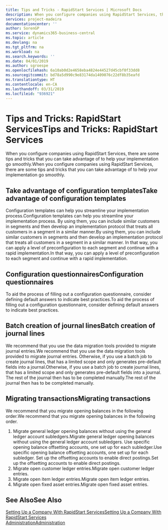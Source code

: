 ```yaml
---
title: Tips and Tricks - RapidStart Services | Microsoft Docs
description: When you configure companies using RapidStart Services, there are some tips and tricks that you can take advantage of to help your implementation go smoothly.
services: project-madeira
documentationcenter: ''
author: SorenGP
ms.service: dynamics365-business-central
ms.topic: article
ms.devlang: na
ms.tgt_pltfrm: na
ms.workload: na
ms.search.keywords: ''
ms.date: 04/01/2019
ms.author: sgroespe
ms.openlocfilehash: 6a10ab0d2e4658eba4824e44527d45cbf0f33dd8
ms.sourcegitcommit: bd78a5d990c9e83174da1409076c22df8b35eafd
ms.translationtype: HT
ms.contentlocale: en-CA
ms.lasthandoff: 03/31/2019
ms.locfileid: "936921"
---
```

# <a name="tips-and-tricks-rapidstart-services"></a><span data-ttu-id="3b32e-103">Tips and Tricks: RapidStart Services</span><span class="sxs-lookup"><span data-stu-id="3b32e-103">Tips and Tricks: RapidStart Services</span></span>
<span data-ttu-id="3b32e-104">When you configure companies using RapidStart Services, there are some tips and tricks that you can take advantage of to help your implementation go smoothly.</span><span class="sxs-lookup"><span data-stu-id="3b32e-104">When you configure companies using RapidStart Services, there are some tips and tricks that you can take advantage of to help your implementation go smoothly.</span></span>  

## <a name="take-advantage-of-configuration-templates"></a><span data-ttu-id="3b32e-105">Take advantage of configuration templates</span><span class="sxs-lookup"><span data-stu-id="3b32e-105">Take advantage of configuration templates</span></span>  
<span data-ttu-id="3b32e-106">Configuration templates can help you streamline your implementation process.</span><span class="sxs-lookup"><span data-stu-id="3b32e-106">Configuration templates can help you streamline your implementation process.</span></span> <span data-ttu-id="3b32e-107">By using them, you can include similar customers in segments and then develop an implementation protocol that treats all customers in a segment in a similar manner.</span><span class="sxs-lookup"><span data-stu-id="3b32e-107">By using them, you can include similar customers in segments and then develop an implementation protocol that treats all customers in a segment in a similar manner.</span></span> <span data-ttu-id="3b32e-108">In that way, you can apply a level of preconfiguration to each segment and continue with a rapid implementation.</span><span class="sxs-lookup"><span data-stu-id="3b32e-108">In that way, you can apply a level of preconfiguration to each segment and continue with a rapid implementation.</span></span>  

## <a name="configuration-questionnaires"></a><span data-ttu-id="3b32e-109">Configuration questionnaires</span><span class="sxs-lookup"><span data-stu-id="3b32e-109">Configuration questionnaires</span></span>  
<span data-ttu-id="3b32e-110">To aid the process of filling out a configuration questionnaire, consider defining default answers to indicate best practices.</span><span class="sxs-lookup"><span data-stu-id="3b32e-110">To aid the process of filling out a configuration questionnaire, consider defining default answers to indicate best practices.</span></span>  

## <a name="batch-creation-of-journal-lines"></a><span data-ttu-id="3b32e-111">Batch creation of journal lines</span><span class="sxs-lookup"><span data-stu-id="3b32e-111">Batch creation of journal lines</span></span>  
<span data-ttu-id="3b32e-112">We recommend that you use the data migration tools provided to migrate journal entries.</span><span class="sxs-lookup"><span data-stu-id="3b32e-112">We recommend that you use the data migration tools provided to migrate journal entries.</span></span> <span data-ttu-id="3b32e-113">Otherwise, if you use a batch job to create journal lines, that has a limited scope and only generates pre-default fields into a journal.</span><span class="sxs-lookup"><span data-stu-id="3b32e-113">Otherwise, if you use a batch job to create journal lines, that has a limited scope and only generates pre-default fields into a journal.</span></span> <span data-ttu-id="3b32e-114">The rest of the journal then has to be completed manually.</span><span class="sxs-lookup"><span data-stu-id="3b32e-114">The rest of the journal then has to be completed manually.</span></span>  

## <a name="migrating-transactions"></a><span data-ttu-id="3b32e-115">Migrating transactions</span><span class="sxs-lookup"><span data-stu-id="3b32e-115">Migrating transactions</span></span>  
<span data-ttu-id="3b32e-116">We recommend that you migrate opening balances in the following order.</span><span class="sxs-lookup"><span data-stu-id="3b32e-116">We recommend that you migrate opening balances in the following order.</span></span>  

1.  <span data-ttu-id="3b32e-117">Migrate general ledger opening balances without using the general ledger account subledgers.</span><span class="sxs-lookup"><span data-stu-id="3b32e-117">Migrate general ledger opening balances without using the general ledger account subledgers.</span></span> <span data-ttu-id="3b32e-118">Use specific opening balance offsetting accounts, one set up for each subledger.</span><span class="sxs-lookup"><span data-stu-id="3b32e-118">Use specific opening balance offsetting accounts, one set up for each subledger.</span></span> <span data-ttu-id="3b32e-119">Set up the offsetting accounts to enable direct postings.</span><span class="sxs-lookup"><span data-stu-id="3b32e-119">Set up the offsetting accounts to enable direct postings.</span></span>  
2.  <span data-ttu-id="3b32e-120">Migrate open customer ledger entries.</span><span class="sxs-lookup"><span data-stu-id="3b32e-120">Migrate open customer ledger entries.</span></span>  
3.  <span data-ttu-id="3b32e-121">Migrate open item ledger entries.</span><span class="sxs-lookup"><span data-stu-id="3b32e-121">Migrate open item ledger entries.</span></span>  
4.  <span data-ttu-id="3b32e-122">Migrate open fixed asset entries.</span><span class="sxs-lookup"><span data-stu-id="3b32e-122">Migrate open fixed asset entries.</span></span>  

## <a name="see-also"></a><span data-ttu-id="3b32e-123">See Also</span><span class="sxs-lookup"><span data-stu-id="3b32e-123">See Also</span></span>  
[<span data-ttu-id="3b32e-124">Setting Up a Company With RapidStart Services</span><span class="sxs-lookup"><span data-stu-id="3b32e-124">Setting Up a Company With RapidStart Services</span></span>](admin-set-up-a-company-with-rapidstart.md)  
[<span data-ttu-id="3b32e-125">Administration</span><span class="sxs-lookup"><span data-stu-id="3b32e-125">Administration</span></span>](admin-setup-and-administration.md)
